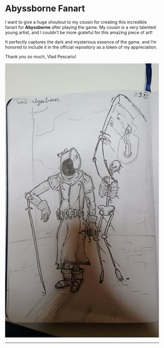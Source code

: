 # **Abyssborne Fanart**

I want to give a huge shoutout to my cousin for creating this incredible fanart for **Abyssborne** after playing the game. My cousin is a very talented young artist, and I couldn’t be more grateful for this amazing piece of art! 

It perfectly captures the dark and mysterious essence of the game, and I’m honored to include it in the official repository as a token of my appreciation.

Thank you so much, Vlad Pescariu!

![Abyssborne Fanart](fanart.jpg)

---
